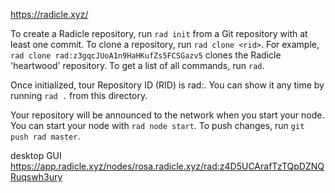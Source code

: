 https://radicle.xyz/

To create a Radicle repository, run `rad init` from a Git repository with at least one commit.
To clone a repository, run `rad clone <rid>`. For example, `rad clone rad:z3gqcJUoA1n9HaHKufZs5FCSGazv5` clones the Radicle 'heartwood' repository.
To get a list of all commands, run `rad`.

Once initialized, tour Repository ID (RID) is rad:<hash>. You can show it any time by running `rad .` from this directory.

Your repository will be announced to the network when you start your node.
You can start your node with `rad node start`.
To push changes, run `git push rad master`.

desktop GUI https://app.radicle.xyz/nodes/rosa.radicle.xyz/rad:z4D5UCArafTzTQpDZNQRuqswh3ury
